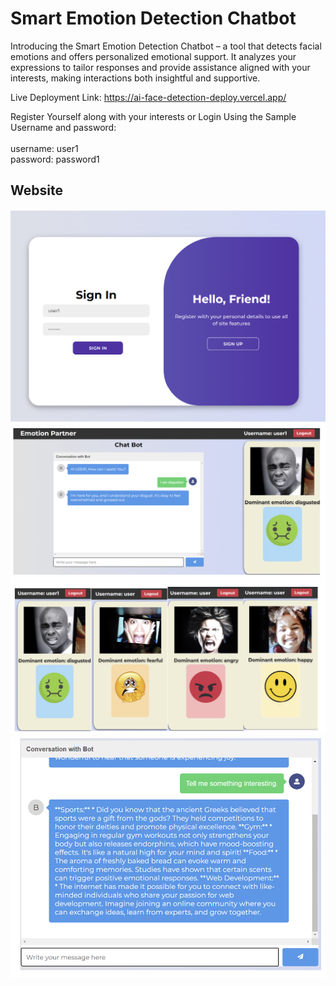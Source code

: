 # Smart Emotion Detection Chatbot

Introducing the Smart Emotion Detection Chatbot – a tool that detects facial emotions and offers personalized emotional support. It analyzes your expressions to tailor responses and provide assistance aligned with your interests, making interactions both insightful and supportive.

Live Deployment Link: https://ai-face-detection-deploy.vercel.app/

Register Yourself along with your interests or Login Using the Sample Username and password:
  <br> <br>
  username: user1 <br>
  password: password1
## Website

<div align="center">
  <img src="https://github.com/kathireshG/Smart-Emotion-Detection-Chatbot/raw/main/images/0.png">
  <br>
  <img src="https://github.com/kathireshG/Smart-Emotion-Detection-Chatbot/raw/main/images/1.png">
  <img src="https://github.com/kathireshG/Smart-Emotion-Detection-Chatbot/raw/main/images/2.png">
  <img src="https://github.com/kathireshG/Smart-Emotion-Detection-Chatbot/raw/main/images/3.png">
</div>
